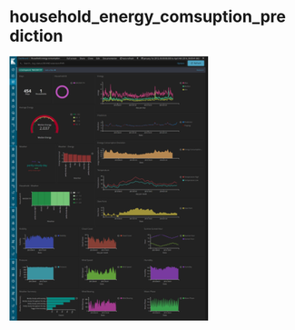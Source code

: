 # household_energy_comsuption_prediction

<img src="household energy consumption dashboard.png" width="350">
